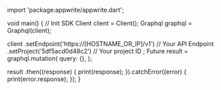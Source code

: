 import 'package:appwrite/appwrite.dart';

void main() { // Init SDK
  Client client = Client();
  Graphql graphql = Graphql(client);

  client
    .setEndpoint('https://[HOSTNAME_OR_IP]/v1') // Your API Endpoint
    .setProject('5df5acd0d48c2') // Your project ID
  ;
  Future result = graphql.mutation(
    query: {},
  );

  result
    .then((response) {
      print(response);
    }).catchError((error) {
      print(error.response);
  });
}
